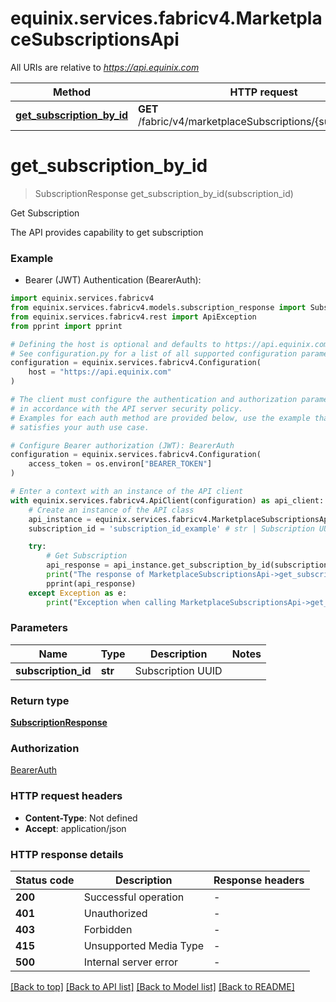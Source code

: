 # equinix.services.fabricv4.MarketplaceSubscriptionsApi

All URIs are relative to *https://api.equinix.com*

Method | HTTP request | Description
------------- | ------------- | -------------
[**get_subscription_by_id**](MarketplaceSubscriptionsApi.md#get_subscription_by_id) | **GET** /fabric/v4/marketplaceSubscriptions/{subscriptionId} | Get Subscription


# **get_subscription_by_id**
> SubscriptionResponse get_subscription_by_id(subscription_id)

Get Subscription

The API provides capability to get subscription

### Example

* Bearer (JWT) Authentication (BearerAuth):

```python
import equinix.services.fabricv4
from equinix.services.fabricv4.models.subscription_response import SubscriptionResponse
from equinix.services.fabricv4.rest import ApiException
from pprint import pprint

# Defining the host is optional and defaults to https://api.equinix.com
# See configuration.py for a list of all supported configuration parameters.
configuration = equinix.services.fabricv4.Configuration(
    host = "https://api.equinix.com"
)

# The client must configure the authentication and authorization parameters
# in accordance with the API server security policy.
# Examples for each auth method are provided below, use the example that
# satisfies your auth use case.

# Configure Bearer authorization (JWT): BearerAuth
configuration = equinix.services.fabricv4.Configuration(
    access_token = os.environ["BEARER_TOKEN"]
)

# Enter a context with an instance of the API client
with equinix.services.fabricv4.ApiClient(configuration) as api_client:
    # Create an instance of the API class
    api_instance = equinix.services.fabricv4.MarketplaceSubscriptionsApi(api_client)
    subscription_id = 'subscription_id_example' # str | Subscription UUID

    try:
        # Get Subscription
        api_response = api_instance.get_subscription_by_id(subscription_id)
        print("The response of MarketplaceSubscriptionsApi->get_subscription_by_id:\n")
        pprint(api_response)
    except Exception as e:
        print("Exception when calling MarketplaceSubscriptionsApi->get_subscription_by_id: %s\n" % e)
```



### Parameters


Name | Type | Description  | Notes
------------- | ------------- | ------------- | -------------
 **subscription_id** | **str**| Subscription UUID | 

### Return type

[**SubscriptionResponse**](SubscriptionResponse.md)

### Authorization

[BearerAuth](../README.md#BearerAuth)

### HTTP request headers

 - **Content-Type**: Not defined
 - **Accept**: application/json

### HTTP response details

| Status code | Description | Response headers |
|-------------|-------------|------------------|
**200** | Successful operation |  -  |
**401** | Unauthorized |  -  |
**403** | Forbidden |  -  |
**415** | Unsupported Media Type |  -  |
**500** | Internal server error |  -  |

[[Back to top]](#) [[Back to API list]](../README.md#documentation-for-api-endpoints) [[Back to Model list]](../README.md#documentation-for-models) [[Back to README]](../README.md)

